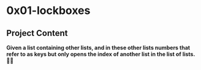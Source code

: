 # 0x01-lockboxes

## Project Content
**Given a list containing other lists, and in these other lists numbers that refer to as keys but only opens the index of another list in the list of lists. 🤡🤡**
